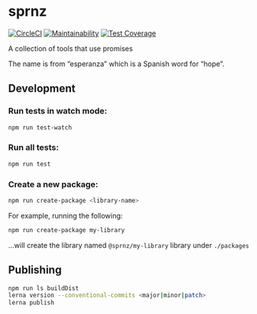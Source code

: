 # sprnz

[![CircleCI](https://circleci.com/gh/asartalo/sprnz.svg?style=svg)](https://circleci.com/gh/asartalo/sprnz) [![Maintainability](https://api.codeclimate.com/v1/badges/bb1ae28e4ed716473570/maintainability)](https://codeclimate.com/github/asartalo/sprnz/maintainability) [![Test Coverage](https://api.codeclimate.com/v1/badges/bb1ae28e4ed716473570/test_coverage)](https://codeclimate.com/github/asartalo/sprnz/test_coverage)

A collection of tools that use promises

The name is from “esperanza” which is a Spanish word for “hope”.

## Development

### Run tests in watch mode:

```sh
npm run test-watch
```

### Run all tests:

```sh
npm run test
```

### Create a new package:

```sh
npm run create-package <library-name>
```

For example, running the following:

```sh
npm run create-package my-library
```

...will create the library named `@sprnz/my-library` library under `./packages`

## Publishing

```sh
npm run ls buildDist
lerna version --conventional-commits <major|minor|patch>
lerna publish
```
